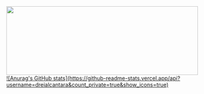 <div>
<a href="https://github.com/dreialcantara">
<img height="180em" width="500em" src="https://github-readme-stats.vercel.app/api/top-langs/?username=dreialcantara&layout=compact&langs_count=7&theme=dracula"/>

</div>
![Anurag's GitHub stats](https://github-readme-stats.vercel.app/api?username=dreialcantara&count_private=true&show_icons=true)
